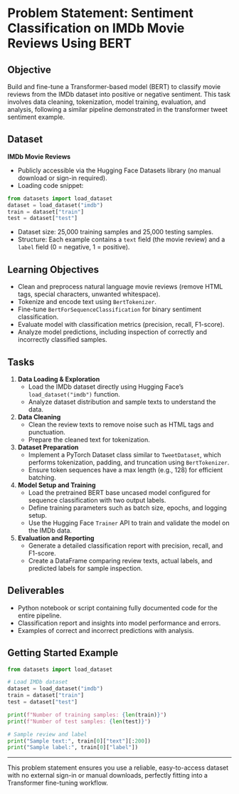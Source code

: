# Problem Statement: Sentiment Classification on IMDb Movie Reviews Using BERT

## Objective

Build and fine-tune a Transformer-based model (BERT) to classify movie reviews from the IMDb dataset into positive or negative sentiment. This task involves data cleaning, tokenization, model training, evaluation, and analysis, following a similar pipeline demonstrated in the transformer tweet sentiment example.

## Dataset

**IMDb Movie Reviews**

- Publicly accessible via the Hugging Face Datasets library (no manual download or sign-in required).
- Loading code snippet:

```python
from datasets import load_dataset
dataset = load_dataset("imdb")
train = dataset["train"]
test = dataset["test"]
```

- Dataset size: 25,000 training samples and 25,000 testing samples.
- Structure: Each example contains a `text` field (the movie review) and a `label` field (0 = negative, 1 = positive).


## Learning Objectives

- Clean and preprocess natural language movie reviews (remove HTML tags, special characters, unwanted whitespace).
- Tokenize and encode text using `BertTokenizer`.
- Fine-tune `BertForSequenceClassification` for binary sentiment classification.
- Evaluate model with classification metrics (precision, recall, F1-score).
- Analyze model predictions, including inspection of correctly and incorrectly classified samples.


## Tasks

1. **Data Loading \& Exploration**
    - Load the IMDb dataset directly using Hugging Face’s `load_dataset("imdb")` function.
    - Analyze dataset distribution and sample texts to understand the data.
2. **Data Cleaning**
    - Clean the review texts to remove noise such as HTML tags and punctuation.
    - Prepare the cleaned text for tokenization.
3. **Dataset Preparation**
    - Implement a PyTorch Dataset class similar to `TweetDataset`, which performs tokenization, padding, and truncation using `BertTokenizer`.
    - Ensure token sequences have a max length (e.g., 128) for efficient batching.
4. **Model Setup and Training**
    - Load the pretrained BERT base uncased model configured for sequence classification with two output labels.
    - Define training parameters such as batch size, epochs, and logging setup.
    - Use the Hugging Face `Trainer` API to train and validate the model on the IMDb data.
5. **Evaluation and Reporting**
    - Generate a detailed classification report with precision, recall, and F1-score.
    - Create a DataFrame comparing review texts, actual labels, and predicted labels for sample inspection.

## Deliverables

- Python notebook or script containing fully documented code for the entire pipeline.
- Classification report and insights into model performance and errors.
- Examples of correct and incorrect predictions with analysis.


## Getting Started Example

```python
from datasets import load_dataset

# Load IMDb dataset
dataset = load_dataset("imdb")
train = dataset["train"]
test = dataset["test"]

print(f"Number of training samples: {len(train)}")
print(f"Number of test samples: {len(test)}")

# Sample review and label
print("Sample text:", train[0]["text"][:200])
print("Sample label:", train[0]["label"])
```


***

This problem statement ensures you use a reliable, easy-to-access dataset with no external sign-in or manual downloads, perfectly fitting into a Transformer fine-tuning workflow.
